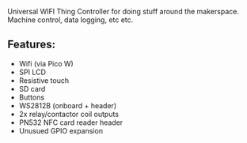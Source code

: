 Universal WIFI Thing Controller for doing stuff around the makerspace. Machine control, data logging, etc etc.

## Features:
 * Wifi (via Pico W)
 * SPI LCD
 * Resistive touch
 * SD card
 * Buttons
 * WS2812B (onboard + header)
 * 2x relay/contactor coil outputs
 * PN532 NFC card reader header
 * Unusued GPIO expansion
